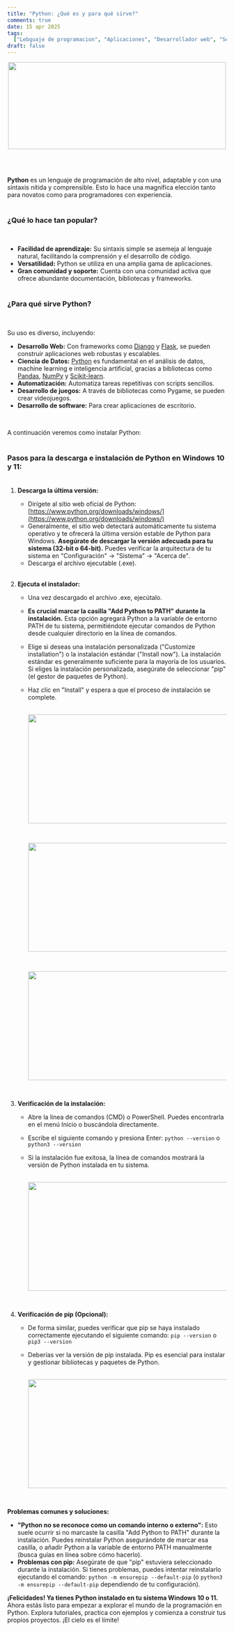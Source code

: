 ```yaml
---
title: "Python: ¿Qué es y para qué sirve?"
comments: true
date: 15 apr 2025
tags:
  ["Lebguaje de programacion", "Aplicaciones", "Desarrollador web", "Software"]
draft: false
---
```


<p align="center">
<img src="../../img/python-logo.png" width="500" height="200"/>
</p>

<br>
<br>

**Python** es un lenguaje de programación de alto nivel, adaptable y con una sintaxis nítida y comprensible. Esto lo hace una magnífica elección tanto para novatos como para programadores con experiencia.<br>
<br>

### ¿Qué lo hace tan popular?

<br>

- **Facilidad de aprendizaje:** Su sintaxis simple se asemeja al lenguaje natural, facilitando la comprensión y el desarrollo de código.
- **Versatilidad:** Python se utiliza en una amplia gama de aplicaciones.
- **Gran comunidad y soporte:** Cuenta con una comunidad activa que ofrece abundante documentación, bibliotecas y frameworks.
  <br><br>

### ¿Para qué sirve Python?

<br>

Su uso es diverso, incluyendo:

- **Desarrollo Web:** Con frameworks como [Django] y [Flask], se pueden construir aplicaciones web robustas y escalables.
- **Ciencia de Datos:** [Python] es fundamental en el análisis de datos, machine learning e inteligencia artificial, gracias a bibliotecas como [Pandas], [NumPy] y [Scikit-learn].
- **Automatización:** Automatiza tareas repetitivas con scripts sencillos.
- **Desarrollo de juegos:** A través de bibliotecas como Pygame, se pueden crear videojuegos.
- **Desarrollo de software:** Para crear aplicaciones de escritorio.

<br>

A continuación veremos como instalar Python:<br><br>

### Pasos para la descarga e instalación de Python en Windows 10 y 11:<br><br>

1.  **Descarga la última versión:**

    - Dirígete al sitio web oficial de Python: [https://www.python.org/downloads/windows/](https://www.python.org/downloads/windows/)
    - Generalmente, el sitio web detectará automáticamente tu sistema operativo y te ofrecerá la última versión estable de Python para Windows. **Asegúrate de descargar la versión adecuada para tu sistema (32-bit o 64-bit).** Puedes verificar la arquitectura de tu sistema en "Configuración" -> "Sistema" -> "Acerca de".
    - Descarga el archivo ejecutable (.exe).<br><br>

2.  **Ejecuta el instalador:**

    - Una vez descargado el archivo .exe, ejecútalo.
    - **Es crucial marcar la casilla "Add Python to PATH" durante la instalación.** Esta opción agregará Python a la variable de entorno PATH de tu sistema, permitiéndote ejecutar comandos de Python desde cualquier directorio en la línea de comandos.
    - Elige si deseas una instalación personalizada ("Customize installation") o la instalación estándar ("Install now"). La instalación estándar es generalmente suficiente para la mayoría de los usuarios. Si eliges la instalación personalizada, asegúrate de seleccionar "pip" (el gestor de paquetes de Python).
    - Haz clic en "Install" y espera a que el proceso de instalación se complete.<br><br>

        <p align="center">
        <img src="../../img/python-instalador.png" width="500" height="250"/>
        </p>
        <br>

        <p align="center">
        <img src="../../img/python-progreso.png" width="500" height="250"/>
        </p>
        <br>

        <p align="center">
        <img src="../../img/python-finalizada.png" width="500" height="250"/>
        </p>
        <br>

3.  **Verificación de la instalación:**

    - Abre la línea de comandos (CMD) o PowerShell. Puedes encontrarla en el menú Inicio o buscándola directamente.
    - Escribe el siguiente comando y presiona Enter: `python --version` o `python3 --version`
    - Si la instalación fue exitosa, la línea de comandos mostrará la versión de Python instalada en tu sistema.<br><br>

        <p align="center">
        <img src="../../img/python-version.png" width="500" height="250"/>
        </p>
        <br>

4.  **Verificación de pip (Opcional):**

    - De forma similar, puedes verificar que pip se haya instalado correctamente ejecutando el siguiente comando: `pip --version` o `pip3 --version`
    - Deberías ver la versión de pip instalada. Pip es esencial para instalar y gestionar bibliotecas y paquetes de Python.<br><br>

        <p align="center">
        <img src="../../img/pip-version.png" width="500" height="250"/>
        </p>
        <br>

**Problemas comunes y soluciones:**

- **"Python no se reconoce como un comando interno o externo":** Esto suele ocurrir si no marcaste la casilla "Add Python to PATH" durante la instalación. Puedes reinstalar Python asegurándote de marcar esa casilla, o añadir Python a la variable de entorno PATH manualmente (busca guías en línea sobre cómo hacerlo).
- **Problemas con pip:** Asegúrate de que "pip" estuviera seleccionado durante la instalación. Si tienes problemas, puedes intentar reinstalarlo ejecutando el comando: `python -m ensurepip --default-pip` (o `python3 -m ensurepip --default-pip` dependiendo de tu configuración).

**¡Felicidades! Ya tienes Python instalado en tu sistema Windows 10 o 11.** Ahora estás listo para empezar a explorar el mundo de la programación en Python. Explora tutoriales, practica con ejemplos y comienza a construir tus propios proyectos. ¡El cielo es el límite!

[Django]: https://www.djangoproject.com/
[Flask]: https://flask.palletsprojects.com/es/stable/
[Python]: https://www.python.org/
[Pandas]: https://pandas.pydata.org/
[NumPy]: https://numpy.org/
[Scikit-learn]: https://scikit-learn.org/stable/

```

```
